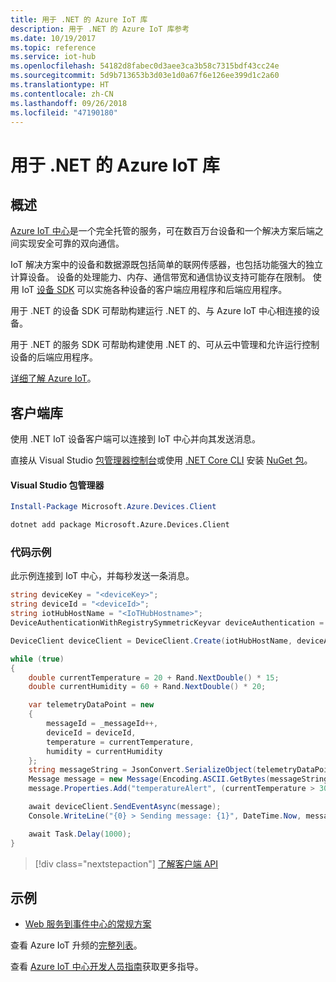 ```yaml
---
title: 用于 .NET 的 Azure IoT 库
description: 用于 .NET 的 Azure IoT 库参考
ms.date: 10/19/2017
ms.topic: reference
ms.service: iot-hub
ms.openlocfilehash: 54182d8fabec0d3aee3ca3b58c7315bdf43cc24e
ms.sourcegitcommit: 5d9b713653b3d03e1d0a67f6e126ee399d1c2a60
ms.translationtype: HT
ms.contentlocale: zh-CN
ms.lasthandoff: 09/26/2018
ms.locfileid: "47190180"
---
```

# <a name="azure-iot-libraries-for-net"></a>用于 .NET 的 Azure IoT 库

## <a name="overview"></a>概述

[Azure IoT 中心](https://azure.microsoft.com/services/iot-hub/)是一个完全托管的服务，可在数百万台设备和一个解决方案后端之间实现安全可靠的双向通信。

IoT 解决方案中的设备和数据源既包括简单的联网传感器，也包括功能强大的独立计算设备。 设备的处理能力、内存、通信带宽和通信协议支持可能存在限制。 使用 IoT [设备 SDK](https://docs.microsoft.com/azure/iot-hub/iot-hub-devguide-sdks) 可以实施各种设备的客户端应用程序和后端应用程序。

用于 .NET 的设备 SDK 可帮助构建运行 .NET 的、与 Azure IoT 中心相连接的设备。

用于 .NET 的服务 SDK 可帮助构建使用 .NET 的、可从云中管理和允许运行控制设备的后端应用程序。

[详细了解 Azure IoT](https://docs.microsoft.com/azure/iot-hub/)。


## <a name="client-library"></a>客户端库

使用 .NET IoT 设备客户端可以连接到 IoT 中心并向其发送消息。

直接从 Visual Studio [包管理器控制台][PackageManager]或使用 [.NET Core CLI][DotNetCLI] 安装 [NuGet 包]( https://www.nuget.org/packages/Microsoft.Azure.Devices.Client)。

#### <a name="visual-studio-package-manager"></a>Visual Studio 包管理器

```powershell
Install-Package Microsoft.Azure.Devices.Client
```

```bash
dotnet add package Microsoft.Azure.Devices.Client
```
### <a name="code-examples"></a>代码示例 

此示例连接到 IoT 中心，并每秒发送一条消息。

```csharp
string deviceKey = "<deviceKey>";
string deviceId = "<deviceId>";
string iotHubHostName = "<IoTHubHostname>";
DeviceAuthenticationWithRegistrySymmetricKeyvar deviceAuthentication = new DeviceAuthenticationWithRegistrySymmetricKey(deviceId, deviceKey);

DeviceClient deviceClient = DeviceClient.Create(iotHubHostName, deviceAuthentication, TransportType.Mqtt);

while (true)
{
    double currentTemperature = 20 + Rand.NextDouble() * 15;
    double currentHumidity = 60 + Rand.NextDouble() * 20;

    var telemetryDataPoint = new
    {
        messageId = _messageId++,
        deviceId = deviceId,
        temperature = currentTemperature,
        humidity = currentHumidity
    };
    string messageString = JsonConvert.SerializeObject(telemetryDataPoint);
    Message message = new Message(Encoding.ASCII.GetBytes(messageString));
    message.Properties.Add("temperatureAlert", (currentTemperature > 30) ? "true" : "false");

    await deviceClient.SendEventAsync(message);
    Console.WriteLine("{0} > Sending message: {1}", DateTime.Now, messageString);

    await Task.Delay(1000);
}
```


> [!div class="nextstepaction"]
> [了解客户端 API](/dotnet/api/overview/azure/iot/client)

## <a name="samples"></a>示例

- [Web 服务到事件中心的常规方案](https://azure.microsoft.com/resources/samples/event-hubs-dotnet-importfromweb/)

查看 Azure IoT 升频的[完整列表](https://azure.microsoft.com/resources/samples/?platform=dotnet&service=iot-hub)。

查看 [Azure IoT 中心开发人员指南](https://docs.microsoft.com/azure/iot-hub/iot-hub-devguide)获取更多指导。

[PackageManager]: https://docs.microsoft.com/nuget/tools/package-manager-console
[DotNetCLI]: https://docs.microsoft.com/dotnet/core/tools/dotnet-add-package
